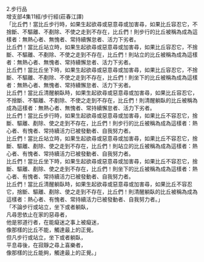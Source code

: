 2.步行品  
增支部4集11經/步行經(莊春江譯)  
「比丘們！當比丘步行時，如果生起欲尋或惡意尋或加害尋，如果比丘容忍它，不捨斷、不驅離、不剷除、不使之走到不存在，比丘們！則步行的比丘被稱為成為這樣者：無熱心者、無愧者、常持續懈怠者、活力下劣者。  
比丘們！當比丘站立時，如果生起欲尋或惡意尋或加害尋，如果比丘容忍它，不捨斷、不驅離、不剷除、不使之走到不存在，比丘們！則站立的比丘被稱為成為這樣者：無熱心者、無愧者、常持續懈怠者、活力下劣者。  
比丘們！當比丘坐下時，如果生起欲尋或惡意尋或加害尋，如果比丘容忍它，不捨斷、不驅離、不剷除、不使之走到不存在，比丘們！則坐下的比丘被稱為成為這樣者：無熱心者、無愧者、常持續懈怠者、活力下劣者。  
比丘們！當比丘清醒躺臥時，如果生起欲尋或惡意尋或加害尋，如果比丘容忍它，不捨斷、不驅離、不剷除、不使之走到不存在，比丘們！則清醒躺臥的比丘被稱為成為這樣者：無熱心者、無愧者、常持續懈怠者、活力下劣者。  
比丘們！當比丘步行時，如果生起欲尋或惡意尋或加害尋，如果比丘不容忍它，捨斷、驅離、剷除、使之走到不存在，比丘們！則步行的比丘被稱為成為這樣者：熱心者、有愧者、常持續活力已被發動者、自我努力者。  
比丘們！當比丘站立時，如果生起欲尋或惡意尋或加害尋，如果比丘不容忍它，捨斷、驅離、剷除、使之走到不存在，比丘們！則站立的比丘被稱為成為這樣者：熱心者、有愧者、常持續活力已被發動者、自我努力者。  
比丘們！當比丘坐下時，如果生起欲尋或惡意尋或加害尋，如果比丘不容忍它，捨斷、驅離、剷除、使之走到不存在，比丘們！則坐下的比丘被稱為成為這樣者：熱心者、有愧者、常持續活力已被發動者、自我努力者。  
比丘們！當比丘清醒躺臥時，如果生起欲尋或惡意尋或加害尋，如果比丘不容忍它，捨斷、驅離、剷除、使之走到不存在，比丘們！則清醒躺臥的比丘被稱為成為這樣者：熱心者、有愧者、常持續活力已被發動者、自我努力者。」  
「不論步行或站立，坐下或者躺臥，  
凡尋思依止在家的惡尋者，  
他是邪道行者，在能癡迷之事上被癡迷，  
像那樣的比丘不能，觸達最上的正覺。  
但凡步行或站立，坐下或者躺臥，  
平息尋後，在寂靜之尋上喜樂者，  
像那樣的比丘能夠，觸達最上的正覺。」  
  
  

